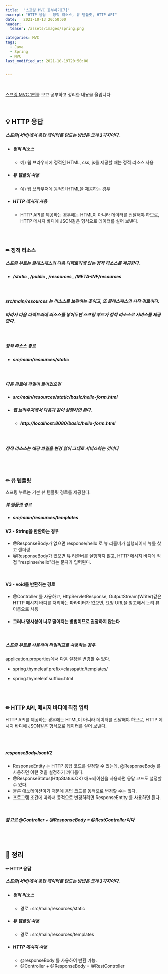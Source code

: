 ```yaml
---
title:  "스프링 MVC 공부하기[7]"
excerpt: "HTTP 응답 - 정적 리소스, 뷰 템플릿, HTTP API"
date:   2021-10-13 20:50:00
header:
  teaser: /assets/images/spring.png

categories: MVC
tags:
  - Java
  - Spring
  - MVC
last_modified_at: 2021-10-19T20:50:00


---
```


<br/>

[스프링 MVC 1편](https://www.inflearn.com/course/%EC%8A%A4%ED%94%84%EB%A7%81-mvc-1/dashboard)를 보고 공부하고 정리한 내용을 올립니다

<br/>

## 💡 HTTP 응답

##### 스프링(서버)에서 응답 데이터를 만드는 방법은 크게 3가지이다.

- ##### 정적 리소스

  - 예) 웹 브라우저에 정적인 HTML, css, js를 제공할 때는 정적 리소스 사용

- ##### 뷰 템플릿 사용

  - 예) 웹 브라우저에 동적인 HTML을 제공하는 경우

- ##### HTTP 메시지 사용

  - HTTP API를 제공하는 경우에는 HTML이 아니라 데이터를 전달해야 하므로, HTTP 메시지 바디에 JSON같은 형식으로 데이터를 실어 보낸다.

<br/>

<br/>

### **✏** 정적 리소스

##### 스프링 부트는 클래스패스의 다음 디렉토리에 있는 정적 리소스를 제공한다. 

- ##### /static , /public , /resources , /META-INF/resources 

<br/>

##### src/main/resources 는 리소스를 보관하는 곳이고, 또 클래스패스의 시작 경로이다. 

##### 따라서 다음 디렉토리에 리소스를 넣어두면 스프링 부트가 정적 리소스로 서비스를 제공한다. 

<br/>

##### 정적 리소스 경로 

- ##### src/main/resources/static 

<br/>

##### 다음 경로에 파일이 들어있으면 

- ##### src/main/resources/static/basic/hello-form.html 

- ##### 웹 브라우저에서 다음과 같이 실행하면 된다. 
  - ##### http://localhost:8080/basic/hello-form.html 

<br/>

##### 정적 리소스는 해당 파일을 변경 없이 그대로 서비스하는 것이다

<br/>

<br/>

### **✏** 뷰 템플릿

스프링 부트는 기본 뷰 템플릿 경로를 제공한다.

##### 뷰 템플릿 경로 

- ##### src/main/resources/templates

<script src="https://gist.github.com/ShinDongHun1/9d90340e15aa4962a2e5a332d6db8bf2.js"></script>

#### V2 - String을 반환하는 경우

- @ResponseBody가 없으면 response/hello 로 뷰 리졸버가 실행되어서 뷰를 찾고 렌더링
- @ResponseBody가 있으면 뷰 리졸버를 실행하지 않고, HTTP 메시지 바디에 직접 "respinse/hello"라는 문자가 입력된다.

<br/>

#### V3 - void를 반환하는 경로

- @Controller 를 사용하고, HttpServletResponse, OutputStream(Writer)같은 HTTP 메시지 바디를 처리하는 파라미터가 없으면, 요청 URL을 참고해서 논리 뷰 이름으로 사용

- #### 그러나 명시성이 너무 떨어지는 방법이므로 권장하지 않는다

<br/>

##### 스프링 부트를 사용하여 타임리프를 사용하는 경우

application.properties에서 다음 설정을 변경할 수 있다.

- spring.thymeleaf.prefix=classpath:/templates/ 

- spring.thymeleaf.suffix=.html

<br/>

<br/>

### **✏** HTTP API, 메시지 바디에 직접 입력

HTTP API를 제공하는 경우에는 HTML이 아니라 데이터를 전달해야 하므로, HTTP 메시지 바디에 JSON같은 형식으로 데이터를 실어 보낸다.

<br/>

<script src="https://gist.github.com/ShinDongHun1/ad89d4f94aca844df1e171124eddbcd3.js"></script>

<br/>

##### responseBodyJsonV2 

- ResponseEntity 는 HTTP 응답 코드를 설정할 수 있는데, @ResponseBody 를 사용하면 이런 것을 설정하기 까다롭다. 
- @ResponseStatus(HttpStatus.OK) 애노테이션을 사용하면 응답 코드도 설정할 수 있다. 
- 물론 애노테이션이기 때문에 응답 코드를 동적으로 변경할 수는 없다. 
- 프로그램 조건에 따라서 동적으로 변경하려면 ResponseEntity 를 사용하면 된다.

<br/>

##### 참고로 @Controller + @ResponseBody = @RestController이다

<br/>

<br/>

## 🧾 정리

#### **✏**  HTTP 응답

##### 스프링(서버)에서 응답 데이터를 만드는 방법은 크게 3가지이다.

- ##### 정적 리소스

  - 경로 : src/main/resources/static 

- ##### 뷰 템플릿 사용

  - 경로 : src/main/resources/templates

- ##### HTTP 메시지 사용

  - @responseBody 를 사용하여 반환 가능.
  - @Controller + @ResponseBody = @RestController